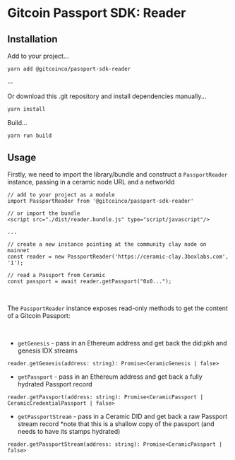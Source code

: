 # Gitcoin Passport SDK: Reader

## Installation

Add to your project...

```bash
yarn add @gitcoinco/passport-sdk-reader
```

--

Or download this .git repository and install dependencies manually...

```bash
yarn install
```

Build...

```bash
yarn run build
```

## Usage

Firstly, we need to import the library/bundle and construct a `PassportReader` instance, passing in a ceramic node URL and a networkId

```
// add to your project as a module
import PassportReader from '@gitcoinco/passport-sdk-reader'

// or import the bundle
<script src="./dist/reader.bundle.js" type="script/javascript"/>

...

// create a new instance pointing at the community clay node on mainnet
const reader = new PassportReader('https://ceramic-clay.3boxlabs.com', '1');

// read a Passport from Ceramic
const passport = await reader.getPassport("0x0...");

```

<br/>

The `PassportReader` instance exposes read-only methods to get the content of a Gitcoin Passport:

<br/>


- `getGenesis` - pass in an Ethereum address and get back the did:pkh and genesis IDX streams
```
reader.getGenesis(address: string): Promise<CeramicGenesis | false>
```

- `getPassport` - pass in an Ethereum address and get back a fully hydrated Passport record
```
reader.getPassport(address: string): Promise<CeramicPassport | CeramicCredentialPassport | false>
```

- `getPassportStream` - pass in a Ceramic DID and get back a raw Passport stream record *note that this is a shallow copy of the passport (and needs to have its stamps hydrated)
```
reader.getPassportStream(address: string): Promise<CeramicPassport | false>
``` 
